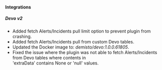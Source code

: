 #### Integrations
##### Devo v2
- Added fetch Alerts/Incidents pull limit option to prevent plugin from crashing.
- Added fetch Alerts/Incidents pull from custom Devo tables.
- Updated the Docker image to: *demisto/devo:1.0.0.61805*.
- Fixed the issue where the plugin was not able to fetch Alerts/Incidents from Devo tables where contents in          
  'extraData' contains None or 'null' values.
